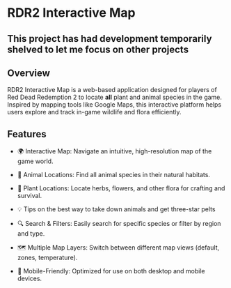 # RDR2 Interactive Map

## This project has had development temporarily shelved to let me focus on other projects

## Overview

RDR2 Interactive Map is a web-based application designed for players of Red Dead Redemption 2 to locate **all** plant and animal species in the game. Inspired by mapping tools like Google Maps, this interactive platform helps users explore and track in-game wildlife and flora efficiently.

## Features

- 🌍 Interactive Map: Navigate an intuitive, high-resolution map of the game world.

- 🦌 Animal Locations: Find all animal species in their natural habitats.

- 🌿 Plant Locations: Locate herbs, flowers, and other flora for crafting and survival.

- 💡 Tips on the best way to take down animals and get three-star pelts

- 🔍 Search & Filters: Easily search for specific species or filter by region and type.

- 🗺️ Multiple Map Layers: Switch between different map views (default, zones, temperature).

- 📱 Mobile-Friendly: Optimized for use on both desktop and mobile devices.